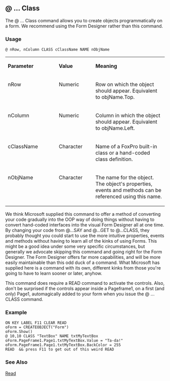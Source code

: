 ## @ ... Class

The @ ... Class command allows you to create objects programmatically on a form. We recommend using the Form Designer rather than this command.

### Usage

```foxpro
@ nRow, nColumn CLASS cClassName NAME nObjName
```
<table>
<tr>
  <td width="32%" valign="top">
  <p><b>Parameter</b></p>
  </td>
  <td width="23%" valign="top">
  <p><b>Value</b></p>
  </td>
  <td width="45%" valign="top">
  <p><b>Meaning</b></p>
  </td>
 </tr>
<tr>
  <td width="32%" valign="top">
  <p>nRow</p>
  </td>
  <td width="23%" valign="top">
  <p>Numeric</p>
  </td>
  <td width="45%" valign="top">
  <p>Row on which the object should appear. Equivalent to objName.Top.</p>
  </td>
 </tr>
<tr>
  <td width="32%" valign="top">
  <p>nColumn</p>
  </td>
  <td width="23%" valign="top">
  <p>Numeric</p>
  </td>
  <td width="45%" valign="top">
  <p>Column in which the object should appear. Equivalent to objName.Left.</p>
  </td>
 </tr>
<tr>
  <td width="32%" valign="top">
  <p>cClassName</p>
  </td>
  <td width="23%" valign="top">
  <p>Character</p>
  </td>
  <td width="45%" valign="top">
  <p>Name of a FoxPro built-in class or a hand-coded class definition.</p>
  </td>
 </tr>
<tr>
  <td width="32%" valign="top">
  <p>nObjName</p>
  </td>
  <td width="23%" valign="top">
  <p>Character</p>
  </td>
  <td width="45%" valign="top">
  <p>The name for the object. The object's properties, events and methods can be referenced using this name.</p>
  </td>
 </tr>
</table>

We think Microsoft supplied this command to offer a method of converting your code gradually into the OOP way of doing things without having to convert hand-coded interfaces into the visual Form Designer all at one time. By changing your code from @...SAY and @...GET to @...CLASS, they probably thought you could start to use the more intuitive properties, events and methods without having to learn all of the kinks of using Forms. This might be a good idea under some very specific circumstances, but generally we advocate skipping this command and going right for the Form Designer. The Form Designer offers far more capabilities, and will be more easily maintainable than this odd duck of a command. What Microsoft has supplied here is a command with its own, different kinks from those you're going to have to learn sooner or later, anyhow. 

This command does require a READ command to activate the controls. Also, don't be surprised if the controls appear inside a Pageframe1, on a first (and only) Page1, automagically added to your form when you issue the @ ... CLASS command.

### Example

```foxpro
ON KEY LABEL F11 CLEAR READ
oForm = CREATEOBJECT("Form")
oForm.Show()
@ 10,10 CLASS "TextBox" NAME txtMyTextBox
oForm.PageFrame1.Page1.txtMyTextBox.Value = "Ta-da!"
oForm.PageFrame1.Page1.txtMyTextBox.BackColor = 255
READ  && press F11 to get out of this weird READ
```
### See Also

[Read](s4g184.md)